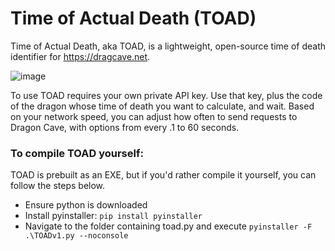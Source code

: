 # Time of Actual Death (TOAD)
Time of Actual Death, aka TOAD, is a lightweight, open-source time of death identifier for https://dragcave.net.

![image](https://github.com/user-attachments/assets/11abb6ea-8f60-4aae-b966-bfe426272de9)

To use TOAD requires your own private API key. Use that key, plus the code of the dragon whose time of death you want to calculate, and wait. Based on your network speed, you can adjust how often to send requests to Dragon Cave, with options from every .1 to 60 seconds.

### To compile TOAD yourself:
TOAD is prebuilt as an EXE, but if you'd rather compile it yourself, you can follow the steps below.
- Ensure python is downloaded
- Install pyinstaller: `pip install pyinstaller`
- Navigate to the folder containing toad.py and execute `pyinstaller -F .\TOADv1.py --noconsole`
